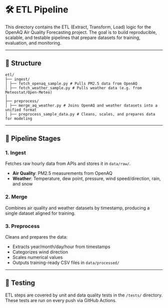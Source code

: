# 🛠️ ETL Pipeline

This directory contains the ETL (Extract, Transform, Load) logic for the OpenAQ Air Quality Forecasting project. The goal is to build reproducible, scalable, and testable pipelines that prepare datasets for training, evaluation, and monitoring.

---

## 📁 Structure

```
etl/
├── ingest/
│ ├── fetch_openaq_sample.py # Pulls PM2.5 data from OpenAQ
│ ├── fetch_weather_sample.py # Pulls weather data (e.g. from Meteostat/Open-Meteo)
│
├── preprocess/
│ ├── merge_aq_weather.py # Joins OpenAQ and weather datasets into a unified format
│ ├── preprocess_sample_data.py # Cleans, scales, and prepares data for modeling 
```


---

## 🔄 Pipeline Stages

### 1. Ingest
Fetches raw hourly data from APIs and stores it in `data/raw/`.

- **Air Quality**: PM2.5 measurements from OpenAQ
- **Weather**: Temperature, dew point, pressure, wind speed/direction, rain, and snow

### 2. Merge
Combines air quality and weather datasets by timestamp, producing a single dataset aligned for training.

### 3. Preprocess
Cleans and prepares the data:
- Extracts year/month/day/hour from timestamps
- Categorizes wind direction
- Scales numerical values
- Outputs training-ready CSV files in `data/processed/`

---

## 🧪 Testing

ETL steps are covered by unit and data quality tests in the `/tests/` directory. These tests are run on every push via GitHub Actions.

